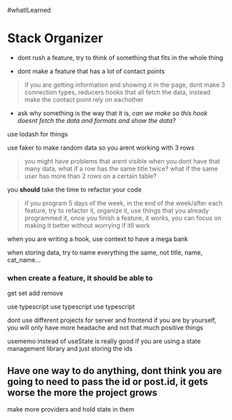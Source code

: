 #whatILearned 
# Stack Organizer

-    dont rush a feature, try to think of something that fits in the whole thing

-    dont make a feature that has a lot of contact points

> if you are getting information and showing it in the page, dont make 3 connection types, reducers hooks that all fetch the data, instead make the contact point rely on eachother

-    ask why something is the way that it is, _can we make so this hook doesnt fetch the data and formats and show the data?_

use lodash for things

use faker to make random data so you arent working with 3 rows

> you might have problems that arent visible when you dont have that many data, what if a row has the same title twice? what if the same user has more than 2 rows on a certain table?

you **should** take the time to refactor your code

> if you program 5 days of the week, in the end of the week/after each feature, try to refactor it, organize it, use things that you already programmed it,
> once you finish a feature, it works, you can focus on making it better without worrying if itll work

when you are writing a hook, use context to have a mega bank

when storing data, try to name everything the same, not title, name, cat_name...

### when create a feature, it should be able to

get
set
add
remove

use typescript
use typescript
use typescript

dont use different projects for server and frontend if you are by yourself, you will only have more headache and not that much positive things

usememo instead of useState is really good if you are using a state management library and just storing the ids

## Have one way to do anything, dont think you are going to need to pass the id or post.id, it gets worse the more the project grows

make more providers and hold state in them
